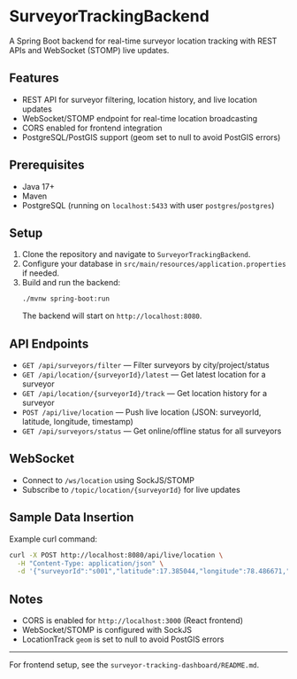 # SurveyorTrackingBackend

A Spring Boot backend for real-time surveyor location tracking with REST APIs and WebSocket (STOMP) live updates.

## Features
- REST API for surveyor filtering, location history, and live location updates
- WebSocket/STOMP endpoint for real-time location broadcasting
- CORS enabled for frontend integration
- PostgreSQL/PostGIS support (geom set to null to avoid PostGIS errors)

## Prerequisites
- Java 17+
- Maven
- PostgreSQL (running on `localhost:5433` with user `postgres`/`postgres`)

## Setup
1. Clone the repository and navigate to `SurveyorTrackingBackend`.
2. Configure your database in `src/main/resources/application.properties` if needed.
3. Build and run the backend:
   ```sh
   ./mvnw spring-boot:run
   ```
   The backend will start on `http://localhost:8080`.

## API Endpoints
- `GET /api/surveyors/filter` — Filter surveyors by city/project/status
- `GET /api/location/{surveyorId}/latest` — Get latest location for a surveyor
- `GET /api/location/{surveyorId}/track` — Get location history for a surveyor
- `POST /api/live/location` — Push live location (JSON: surveyorId, latitude, longitude, timestamp)
- `GET /api/surveyors/status` — Get online/offline status for all surveyors

## WebSocket
- Connect to `/ws/location` using SockJS/STOMP
- Subscribe to `/topic/location/{surveyorId}` for live updates

## Sample Data Insertion
Example curl command:
```sh
curl -X POST http://localhost:8080/api/live/location \
  -H "Content-Type: application/json" \
  -d '{"surveyorId":"s001","latitude":17.385044,"longitude":78.486671,"timestamp":"2025-05-14T10:00:00"}'
```

## Notes
- CORS is enabled for `http://localhost:3000` (React frontend)
- WebSocket/STOMP is configured with SockJS
- LocationTrack `geom` is set to null to avoid PostGIS errors

---
For frontend setup, see the `surveyor-tracking-dashboard/README.md`.
